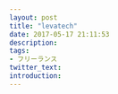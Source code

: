 ```yaml
---
layout: post
title: "levatech"
date: 2017-05-17 21:11:53
description:
tags:
- フリーランス
twitter_text:
introduction:
---
```

